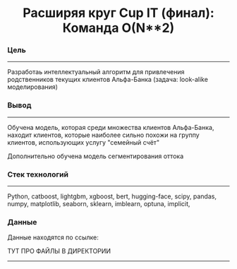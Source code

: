 <h1 align="center"> Расширяя круг Cup IT (финал): Команда O(N**2)</h1>

### Цель 

---

Разработаь интеллектуальный алгоритм для привлечения родственников текущих клиентов Альфа-Банка (задача: look-alike моделирования)

### Вывод

---

Обучена модель, которая среди множества клиентов Альфа-Банка, находит клиентов, которые наиболее сильно похожи на группу клиентов, использующих услугу "семейный счёт"

Дополнительно обучена модель сегментирования оттока

### Стек технологий

---

Python, catboost, lightgbm, xgboost, bert, hugging-face, scipy, pandas, numpy, matplotlib, seaborn, sklearn, imblearn, optuna, implicit, 



### Данные

Данные находятся по ссылке: 

ТУТ ПРО ФАЙЛЫ В ДИРЕКТОРИИ

---
